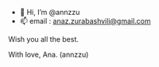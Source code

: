 - 👋 Hi, I’m @annzzu
- 📫 email : anaz.zurabashvili@gmail.com


Wish you all the best.

With love, Ana. (annzzu)
